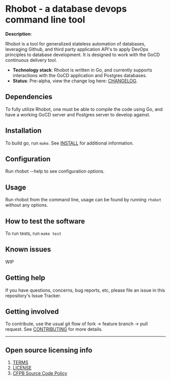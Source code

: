 # Rhobot - a database devops command line tool

**Description**:  

Rhobot is a tool for generalized stateless automation of databases, leveraging Github, and third party application API's to apply DevOps principles to database development.  It is designed to work with the GoCD continuous delivery tool.

  - **Technology stack**: Rhobot is written in Go, and currently supports interactions with the GoCD application and Postgres databases.
  - **Status**:  Pre-alpha, view the change log here: [CHANGELOG](CHANGELOG.md).

## Dependencies

To fully utilize Rhobot, one must be able to compile the code using Go, and have a working GoCD server and Postgres server to develop against.

## Installation

To build go, run `make`.  See [INSTALL](INSTALL.md) for additional information.

## Configuration

Run rhobot --help to see configuration options.

## Usage

Run rhobot from the command line, usage can be found by running `rhobot` without any options.

## How to test the software

To run tests, run `make test`

## Known issues

WIP

## Getting help

If you have questions, concerns, bug reports, etc, please file an issue in this repository's Issue Tracker.

## Getting involved

To contribute, use the usual git flow of fork -> feature branch -> pull request.  See [CONTRIBUTING](CONTRIBUTING.md) for more details.

----

## Open source licensing info
1. [TERMS](TERMS.md)
2. [LICENSE](LICENSE)
3. [CFPB Source Code Policy](https://github.com/cfpb/source-code-policy/)
